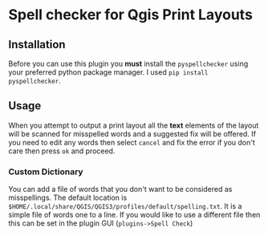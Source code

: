 # Spell checker for Qgis Print Layouts

## Installation 

Before you can use this plugin you **must** install the `pyspellchecker` using your preferred python package 
manager. I used `pip install pyspellchecker`.

## Usage 

When you attempt to output a print layout all the **text** elements of the layout will be scanned for 
misspelled words and a suggested fix will be offered. If you need to edit any words then select `cancel` and 
fix the error if you don't care then press `ok` and proceed.

### Custom Dictionary

You can add a file of words that you don't want to be considered as misspellings. The default location is 
`$HOME/.local/share/QGIS/QGIS3/profiles/default/spelling.txt`. It is a simple file of words one to a line. If 
you would like to use a different file then this can be set in the plugin GUI (`plugins->Spell Check`)

